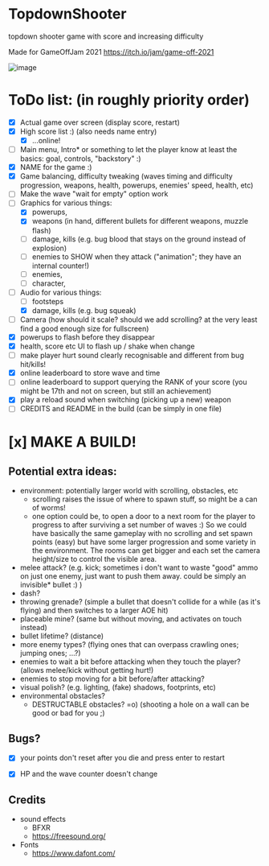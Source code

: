 # TopdownShooter
 topdown shooter game with score and increasing difficulty
 
 Made for GameOffJam 2021
https://itch.io/jam/game-off-2021

 
![image](https://user-images.githubusercontent.com/55601645/142392500-eda6ed54-1a5e-4c80-9382-307c922db678.png)

# ToDo list: (in roughly priority order)
- [x] Actual game over screen (display score, restart)
- [x] High score list :) (also needs name entry)
  -   [x] ...online!
- [ ] Main menu, Intro* or something to let the player know at least the basics: goal, controls, "backstory" :)
- [x] NAME for the game :)
- [x] Game balancing, difficulty tweaking (waves timing and difficulty progression, weapons, health, powerups, enemies' speed, health, etc)
- [ ] Make the wave "wait for empty" option work
- [ ] Graphics for various things:
  -  [x] powerups,
  -  [x] weapons (in hand, different bullets for different weapons, muzzle flash)
  -  [ ] damage, kills (e.g. bug blood that stays on the ground instead of explosion) 
  -  [ ] enemies to SHOW when they attack ("animation"; they have an internal counter!)
  -  [ ] enemies,
  -  [ ] character,
- [ ] Audio for various things:
  -  [ ] footsteps
  -  [x] damage, kills (e.g. bug squeak)
- [ ] Camera (how should it scale? should we add scrolling? at the very least find a good enough size for fullscreen)
- [x] powerups to flash before they disappear
- [x] health, score etc UI to flash up / shake when change
- [ ] make player hurt sound clearly recognisable and different from bug hit/kills!
- [x] online leaderboard to store wave and time
- [ ] online leaderboard to support querying the RANK of your score (you might be 17th and not on screen, but still an achievement)
- [x] play a reload sound when switching (picking up a new) weapon
- [ ] CREDITS and README in the build (can be simply in one file)

# [x] MAKE A BUILD!

## Potential extra ideas:
- environment: potentially larger world with scrolling, obstacles, etc
  -   scrolling raises the issue of where to spawn stuff, so might be a can of worms!
  -   one option could be, to open a door to a next room for the player to progress to after surviving a set number of waves :) So we could have basically the same gameplay with no scrolling and set spawn points (easy) but have some larger progression and some variety in the environment. The rooms can get bigger and each set the camera height/size to control the visible area.
- melee attack? (e.g. kick; sometimes i don't want to waste "good" ammo on just one enemy, just want to push them away. could be simply an invisible* bullet :) )
- dash?
- throwing grenade? (simple a bullet that doesn't collide for a while (as it's flying) and then switches to a larger AOE hit)
- placeable mine? (same but without moving, and activates on touch instead)
- bullet lifetime? (distance)
- more enemy types? (flying ones that can overpass crawling ones; jumping ones; ...?)
- enemies to wait a bit before attacking when they touch the player? (allows melee/kick without getting hurt!)
- enemies to stop moving for a bit before/after attacking?
- visual polish? (e.g. lighting, (fake) shadows, footprints, etc)
- environmental obstacles?
  - DESTRUCTABLE obstacles? =o) (shooting a hole on a wall can be good or bad for you ;)

## Bugs?
- [x] your points don't reset after you die and press enter to restart
- [x] HP and the wave counter doesn't change


## Credits
- sound effects
  - BFXR
  - https://freesound.org/
- Fonts
  - https://www.dafont.com/

